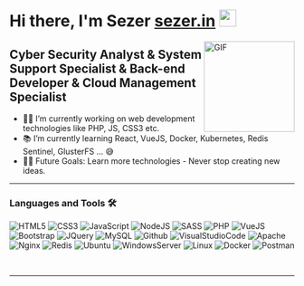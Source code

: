 # Hi there, I'm Sezer [sezer.in][website] <img width="30px" src="https://media.tenor.com/images/3b388fe03da271d2674faf85eb7c3fcd/tenor.gif" />

<img align="right" alt="GIF" height="160px" src="https://camo.githubusercontent.com/992babdffd8c74a1502de375fbdf7e4d54773242/68747470733a2f2f6d656469612e67697068792e636f6d2f6d656469612f53576f536b4e36447854737a71494b4571762f67697068792e676966" />

## Cyber Security Analyst & System Support Specialist & Back-end Developer & Cloud Management Specialist 

- 👨‍💻 I’m currently working on web development technologies like PHP, JS, CSS3 etc.
- 📚 I’m currently learning React, VueJS, Docker, Kubernetes, Redis Sentinel, GlusterFS ... 😅
- 💪🏼 Future Goals: Learn more technologies - Never stop creating new ideas.

---

### Languages and Tools 🛠 

![HTML5](https://img.shields.io/badge/HTML5-E34F26?style=flat-square&logo=html5&logoColor=white)
![CSS3](https://img.shields.io/badge/CSS3-1572B6?style=flat-square&logo=css3&logoColor=white)
![JavaScript](https://img.shields.io/badge/JavaScript-F7DF1E?style=flat-square&logo=javascript&logoColor=black)
![NodeJS](https://img.shields.io/badge/Node.js-43853D?style=flat-square&logo=node.js&logoColor=white)
![SASS](https://img.shields.io/badge/SASS-CC6699?style=flat-square&logo=sass&logoColor=white)
![PHP](https://img.shields.io/badge/PHP-777BB4?style=flat-square&logo=php&logoColor=white)
![VueJS](https://img.shields.io/badge/Vue.js-35495E?style=flat-square&logo=vue.js&logoColor=4FC08D)
![Bootstrap](https://img.shields.io/badge/Bootstrap-563D7C?style=flat-square&logo=bootstrap&logoColor=white)
![JQuery](https://img.shields.io/badge/jQuery-0769AD?style=flat-square&logo=jquery&logoColor=white)
![MySQL](https://img.shields.io/badge/MySQL-00000F?style=flat-square&logo=mysql&logoColor=white)
![Github](https://img.shields.io/badge/Github-%23121011.svg?style=flat-square&logo=github&logoColor=white)
![VisualStudioCode](https://img.shields.io/badge/VisualStudioCode-0078d7.svg?style=flat-square&logo=visual-studio-code&logoColor=white)
![Apache](https://img.shields.io/badge/Apache-%23D42029.svg?style=flat-square&logo=apache&logoColor=white)
![Nginx](https://img.shields.io/badge/Nginx-%23009639.svg?style=flat-square&logo=nginx&logoColor=white)
![Redis](https://img.shields.io/badge/Redis-%23DD0031.svg?style=flat-square&logo=redis&logoColor=white)
![Ubuntu](https://img.shields.io/badge/Ubuntu-E95420?style=flat-square&logo=ubuntu&logoColor=white)
![WindowsServer](https://img.shields.io/badge/Windows-0078D6?style=flat-square&logo=windows&logoColor=white)
![Linux](https://img.shields.io/badge/Linux-FCC624?style=flat-square&logo=linux&logoColor=black)
![Docker](https://img.shields.io/badge/Docker-%230db7ed.svg?style=flat-square&logo=docker&logoColor=white)
![Postman](https://img.shields.io/badge/Postman-FF6C37?style=flat-square&logo=postman&logoColor=red)

<br/>

---

<br/>

<!--
  <h2 align="center"> Github Statistics 📈 </h2>
  
  <div align="center"> 
     <a href="">
      <img align="center" src="https://github-readme-stats-sigma-five.vercel.app/api?username=sezersanlikan&show_icons=true&include_all_commits=true&count_private=true&theme=react&line_height=40" />
    </a>
    <a href="">
      <img align="center" src="https://github-readme-stats.vercel.app/api/top-langs/?username=sezersanlikan&theme=react&line_height=40&hide=css"/>
    </a>
</div

<br/>
----
-->
[website]: https://sezer.in/
[instagram]: https://www.instagram.com/sezersanlikan
[linkedin]: https://www.linkedin.com/in/sezersanlikan
[twitter]: https://twitter.com/sezersanlikan



